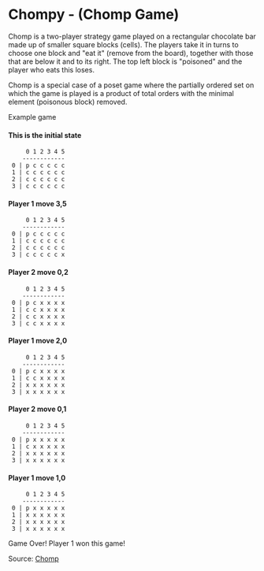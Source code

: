 # Chompy - (Chomp Game)

Chomp is a two-player strategy game played on a rectangular chocolate bar made up of smaller square blocks (cells). The players take it in turns to choose one block and "eat it" (remove from the board), together with those that are below it and to its right. The top left block is "poisoned" and the player who eats this loses.

Chomp is a special case of a poset game where the partially ordered set on which the game is played is a product of total orders with the minimal element (poisonous block) removed.

Example game

#### This is the initial state

         0 1 2 3 4 5
        ------------
     0 | p c c c c c
     1 | c c c c c c
     2 | c c c c c c
     3 | c c c c c c
     
#### Player 1 move 3,5

         0 1 2 3 4 5
        ------------
     0 | p c c c c c
     1 | c c c c c c
     2 | c c c c c c
     3 | c c c c c x
     
#### Player 2 move 0,2

         0 1 2 3 4 5
        ------------
     0 | p c x x x x
     1 | c c x x x x
     2 | c c x x x x
     3 | c c x x x x

#### Player 1 move 2,0

         0 1 2 3 4 5
        ------------
     0 | p c x x x x
     1 | c c x x x x
     2 | x x x x x x
     3 | x x x x x x
     
#### Player 2 move 0,1

         0 1 2 3 4 5
        ------------
     0 | p x x x x x
     1 | c x x x x x
     2 | x x x x x x
     3 | x x x x x x
     
#### Player 1 move 1,0

         0 1 2 3 4 5
        ------------
     0 | p x x x x x
     1 | x x x x x x
     2 | x x x x x x
     3 | x x x x x x
     
Game Over! Player 1 won this game!

Source: [Chomp](https://en.wikipedia.org/wiki/Chomp)
